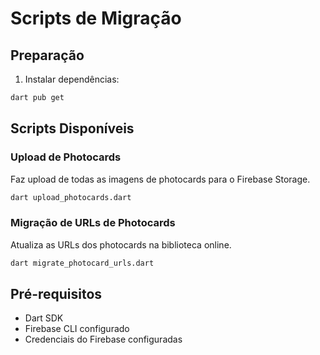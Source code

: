 # Scripts de Migração

## Preparação

1. Instalar dependências:
```bash
dart pub get
```

## Scripts Disponíveis

### Upload de Photocards
Faz upload de todas as imagens de photocards para o Firebase Storage.

```bash
dart upload_photocards.dart
```

### Migração de URLs de Photocards
Atualiza as URLs dos photocards na biblioteca online.

```bash
dart migrate_photocard_urls.dart
```

## Pré-requisitos
- Dart SDK
- Firebase CLI configurado
- Credenciais do Firebase configuradas

